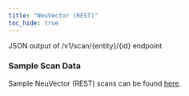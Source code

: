 ```yaml
---
title: "NeuVector (REST)"
toc_hide: true
---
```

JSON output of /v1/scan/{entity}/{id} endpoint

### Sample Scan Data
Sample NeuVector (REST) scans can be found [here](https://github.com/DefectDojo/django-DefectDojo/tree/master/unittests/scans/neuvector_compliance).
